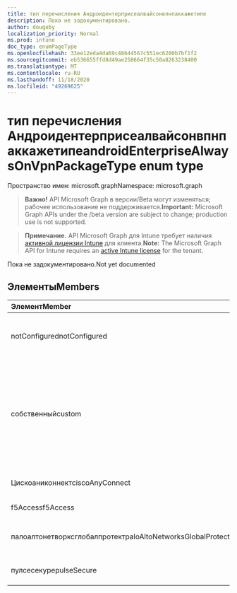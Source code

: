 ```yaml
---
title: тип перечисления Андроидентерприсеалвайсонвпнпаккажетипе
description: Пока не задокументировано.
author: dougeby
localization_priority: Normal
ms.prod: intune
doc_type: enumPageType
ms.openlocfilehash: 33ee12eda4da69c48644567c551ec6200b7bf1f2
ms.sourcegitcommit: eb536655ffd8d49ae258664f35c50a8263238400
ms.translationtype: MT
ms.contentlocale: ru-RU
ms.lasthandoff: 11/18/2020
ms.locfileid: "49269625"
---
```

# <a name="androidenterprisealwaysonvpnpackagetype-enum-type"></a><span data-ttu-id="4216b-103">тип перечисления Андроидентерприсеалвайсонвпнпаккажетипе</span><span class="sxs-lookup"><span data-stu-id="4216b-103">androidEnterpriseAlwaysOnVpnPackageType enum type</span></span>

<span data-ttu-id="4216b-104">Пространство имен: microsoft.graph</span><span class="sxs-lookup"><span data-stu-id="4216b-104">Namespace: microsoft.graph</span></span>

> <span data-ttu-id="4216b-105">**Важно!** API Microsoft Graph в версии/Beta могут изменяться; рабочее использование не поддерживается.</span><span class="sxs-lookup"><span data-stu-id="4216b-105">**Important:** Microsoft Graph APIs under the /beta version are subject to change; production use is not supported.</span></span>

> <span data-ttu-id="4216b-106">**Примечание.** API Microsoft Graph для Intune требует наличия [активной лицензии Intune](https://go.microsoft.com/fwlink/?linkid=839381) для клиента.</span><span class="sxs-lookup"><span data-stu-id="4216b-106">**Note:** The Microsoft Graph API for Intune requires an [active Intune license](https://go.microsoft.com/fwlink/?linkid=839381) for the tenant.</span></span>

<span data-ttu-id="4216b-107">Пока не задокументировано.</span><span class="sxs-lookup"><span data-stu-id="4216b-107">Not yet documented</span></span>

## <a name="members"></a><span data-ttu-id="4216b-108">Элементы</span><span class="sxs-lookup"><span data-stu-id="4216b-108">Members</span></span>
|<span data-ttu-id="4216b-109">Элемент</span><span class="sxs-lookup"><span data-stu-id="4216b-109">Member</span></span>|<span data-ttu-id="4216b-110">Значение</span><span class="sxs-lookup"><span data-stu-id="4216b-110">Value</span></span>|<span data-ttu-id="4216b-111">Описание</span><span class="sxs-lookup"><span data-stu-id="4216b-111">Description</span></span>|
|:---|:---|:---|
|<span data-ttu-id="4216b-112">notConfigured</span><span class="sxs-lookup"><span data-stu-id="4216b-112">notConfigured</span></span>|<span data-ttu-id="4216b-113">нуль</span><span class="sxs-lookup"><span data-stu-id="4216b-113">0</span></span>|<span data-ttu-id="4216b-114">Не настроен; Это значение игнорируется.</span><span class="sxs-lookup"><span data-stu-id="4216b-114">Not configured; this value is ignored.</span></span>|
|<span data-ttu-id="4216b-115">собственный</span><span class="sxs-lookup"><span data-stu-id="4216b-115">custom</span></span>|<span data-ttu-id="4216b-116">1,1</span><span class="sxs-lookup"><span data-stu-id="4216b-116">1</span></span>|<span data-ttu-id="4216b-117">Имя настраиваемого пакета, ИТ-специалистов может предоставить имя пакета VPN-клиента, который необходимо использовать.</span><span class="sxs-lookup"><span data-stu-id="4216b-117">Custom package name, the ITPro can supply the package name of the VPN client they want to use.</span></span>|
|<span data-ttu-id="4216b-118">Цискоаниконнект</span><span class="sxs-lookup"><span data-stu-id="4216b-118">ciscoAnyConnect</span></span>|<span data-ttu-id="4216b-119">2</span><span class="sxs-lookup"><span data-stu-id="4216b-119">2</span></span>|<span data-ttu-id="4216b-120">Cisco Аниконнект.</span><span class="sxs-lookup"><span data-stu-id="4216b-120">Cisco AnyConnect.</span></span>|
|<span data-ttu-id="4216b-121">f5Access</span><span class="sxs-lookup"><span data-stu-id="4216b-121">f5Access</span></span>|<span data-ttu-id="4216b-122">4</span><span class="sxs-lookup"><span data-stu-id="4216b-122">3</span></span>|<span data-ttu-id="4216b-123">Клавиша F5 доступ.</span><span class="sxs-lookup"><span data-stu-id="4216b-123">F5 Access.</span></span>|
|<span data-ttu-id="4216b-124">палоалтонетворксглобалпротект</span><span class="sxs-lookup"><span data-stu-id="4216b-124">paloAltoNetworksGlobalProtect</span></span>|<span data-ttu-id="4216b-125">4 </span><span class="sxs-lookup"><span data-stu-id="4216b-125">4</span></span>|<span data-ttu-id="4216b-126">Palo Alto сети Глобалпротект.</span><span class="sxs-lookup"><span data-stu-id="4216b-126">Palo Alto Networks GlobalProtect.</span></span>|
|<span data-ttu-id="4216b-127">пулсесекуре</span><span class="sxs-lookup"><span data-stu-id="4216b-127">pulseSecure</span></span>|<span data-ttu-id="4216b-128">5 </span><span class="sxs-lookup"><span data-stu-id="4216b-128">5</span></span>|<span data-ttu-id="4216b-129">Безопасный импульс.</span><span class="sxs-lookup"><span data-stu-id="4216b-129">Pulse Secure.</span></span>|





